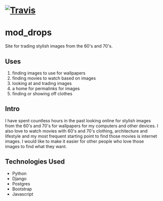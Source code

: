 # [![Travis](https://travis-ci.org/henry808/mod_drops.svg?branch=master)](https://travis-ci.org/henry808/mod_drops.svg?branch=master) 

# mod_drops

Site for trading stylish images from the 60's and 70's.

## Uses

1. finding images to use for wallpapers
2. finding movies to watch based on images
3. looking at and trading images
4. a home for permalinks for images
5. finding or showing off clothes

## Intro

 I have spent countless hours in the past looking online for stylish images from the 60's and 70's for wallpapers for my computers and other devices. I also love to watch movies with 60's and 70's clothing, architecture and lifestyle and my most frequent starting point to find those movies is internet images. I would like to make it easier for other people who love those images to find what they want.

## Technologies Used
* Python
* Django
* Postgres
* Bootstrap
* Javascript